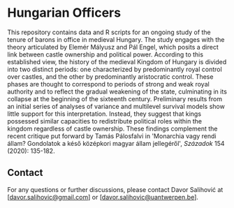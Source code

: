 # Hungarian Officers
This repository contains data and R scripts for an ongoing study of the tenure of barons in office in medieval Hungary. The study engages with the theory articulated by Elemér Mályusz and Pál Engel, which posits a direct link between castle ownership and political power. According to this established view, the history of the medieval Kingdom of Hungary is divided into two distinct periods: one characterized by predominantly royal control over castles, and the other by predominantly aristocratic control. These phases are thought to correspond to periods of strong and weak royal authority and to reflect the gradual weakening of the state, culminating in its collapse at the beginning of the sixteenth century. Preliminary results from an initial series of analyses of variance and multilevel survival models show little support for this interpretation. Instead, they suggest that kings possessed similar capacities to redistribute political roles within the kingdom regardless of castle ownership. These findings complement the recent critique put forward by Tamás Pálosfalvi in 'Monarchia vagy rendi állam? Gondolatok a késő középkori magyar állam jellegéről', _Századok_ 154 (2020): 135-182.

## Contact
 For any questions or further discussions, please contact Davor Salihović at [davor.salihovic@gmail.com] or [davor.salihovic@uantwerpen.be].
